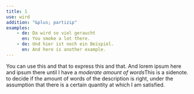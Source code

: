 ```yaml
---
title: 1
use: wird
addition: "&plus; partizip"
examples: 
    - de: Da wird so viel geraucht
      en: You smoke a lot there.
    - de: Und hier ist noch ein Beispiel.
      en: And here is another example.
---
```

You can use this and that to express this and that. And lorem ipsum here and ipsum there 
until I have a _moderate amount of words_<span class="marginnote">This is a sidenote.</span> to decide if the amount of words
of the description is right, under the assumption that there is a certain quantity
at which I am satisfied.
